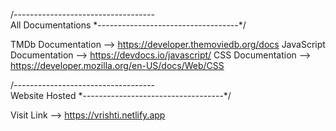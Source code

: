 /*-----------------------------------*\
           All Documentations
\*-----------------------------------*/

TMDb Documentation --> https://developer.themoviedb.org/docs
JavaScript Documentation --> https://devdocs.io/javascript/
CSS Documentation --> https://developer.mozilla.org/en-US/docs/Web/CSS


/*-----------------------------------*\
           Website Hosted
\*-----------------------------------*/

Visit Link --> https://vrishti.netlify.app